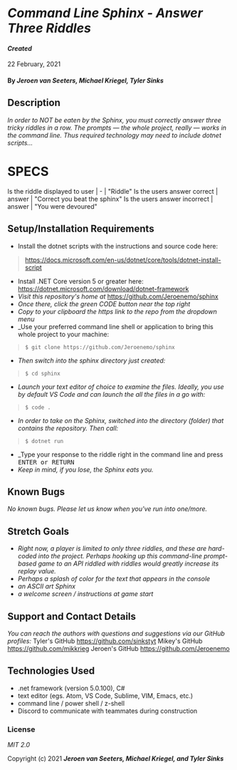 # _Command Line Sphinx - Answer Three Riddles_

#### _Created_
22 February, 2021

#### By _**Jeroen van Seeters, Michael Kriegel, Tyler Sinks**_

## Description

_In order to NOT be eaten by the Sphinx, you must correctly answer three tricky riddles in a row. The prompts &mdash; the whole project, really &mdash; works in the command line. Thus required technology may need to include dotnet scripts..._

# SPECS
Is the riddle displayed to user | - | "Riddle"
Is the users answer correct | answer | "Correct you beat the sphinx"
Is the users answer incorrect | answer | "You were devoured"

## Setup/Installation Requirements

* Install the dotnet scripts with the instructions and source code here:
> https://docs.microsoft.com/en-us/dotnet/core/tools/dotnet-install-script
* Install .NET Core version 5 or greater here: https://dotnet.microsoft.com/download/dotnet-framework
* _Visit this repository's home at_ https://github.com/Jeroenemo/sphinx
* _Once there, click the green CODE button near the top right_
* _Copy to your clipboard the https link to the repo from the dropdown menu_
* _Use your preferred command line shell or application to bring this whole project to your machine:
> `$ git clone https://github.com/Jeroenemo/sphinx`
* _Then switch into the sphinx directory just created:_
> `$ cd sphinx`
* _Launch your text editor of choice to examine the files. Ideally, you use by default VS Code and can launch the all the files in a go with:_
> `$ code .`
* _In order to take on the Sphinx, switched into the directory (folder) that contains the repository. Then call:_
> `$ dotnet run`
* _Type your response to the riddle right in the command line and press <kbd>ENTER<kbd> or <kbd>RETURN<kbd>
* _Keep in mind, if you lose, the Sphinx eats you._

## Known Bugs
_No known bugs. Please let us know when you've run into one/more._

## Stretch Goals
* _Right now, a player is limited to only three riddles, and these are hard-coded into the project. Perhaps hooking up this command-line prompt-based game to an API riddled with riddles would greatly increase its replay value._
* _Perhaps a splash of color for the text that appears in the console_
* _an ASCII art Sphinx_
* _a welcome screen / instructions at game start_

## Support and Contact Details

_You can reach the authors with questions and suggestions via our GitHub profiles:_
Tyler's GitHub https://github.com/sinkstyt
Mikey's GitHub https://github.com/mikkrieg
Jeroen's GitHub https://github.com/Jeroenemo 

## Technologies Used
* .net framework (version 5.0.100), C#
* text editor (egs. Atom, VS Code, Sublime, VIM, Emacs, etc.)
* command line / power shell / z-shell
* Discord to communicate with teammates during construction

### License

*MIT 2.0*

Copyright (c) 2021 **_Jeroen van Seeters, Michael Kriegel, and Tyler Sinks_**